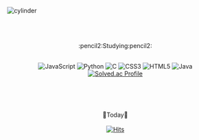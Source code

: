 
![cylinder](https://capsule-render.vercel.app/api?type=cylinder&color=timeAuto&text=JuHee's_GITHUB&fontColor=black&fontAlignY=50&fontSize=50&height=200)
<br>
<br>
<br>
<br>

<div align=center>  
:pencil2:Studying:pencil2:
<br><br>


![JavaScript](https://img.shields.io/badge/JavaScript-F7DF1E.svg?&style=for-the-badge&logo=javascript&logoColor=white)
![Python](https://img.shields.io/badge/Python-3776AB.svg?&style=for-the-badge&logo=Python&logoColor=white)
![C](https://img.shields.io/badge/C-A8B9CC.svg?&style=for-the-badge&logo=C&logoColor=white)
![CSS3](https://img.shields.io/badge/CSS3-1572B6.svg?&style=for-the-badge&logo=CSS3&logoColor=white)
![HTML5](https://img.shields.io/badge/HTML5-E34F26.svg?&style=for-the-badge&logo=HTML53&logoColor=white)
![Java](https://img.shields.io/badge/java-007396?style=for-the-badge&logo=Java&logoColor=white)
<br>
[![Solved.ac Profile](http://mazassumnida.wtf/api/generate_badge?boj=wngml02)](https://solved.ac/wngml02)<br/>
<br>

<br>
<br>

💌Today💌
<br><br>
[![Hits](https://hits.seeyoufarm.com/api/count/incr/badge.svg?url=https%3A%2F%2Fgithub.com%2Fjuuheeee%2Fjuuheeee.github.io&count_bg=%23A2A2A2&title_bg=%23FF6358&icon=&icon_color=%23AAAAAA&title=hits&edge_flat=true)](https://hits.seeyoufarm.com)
</div>

